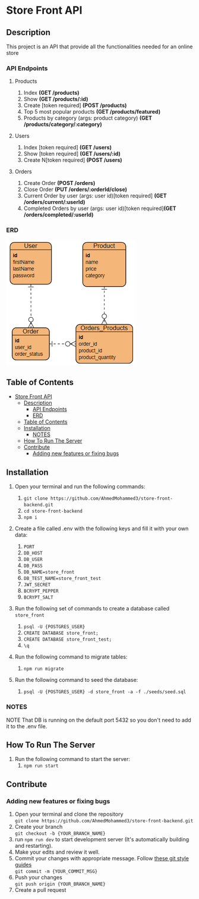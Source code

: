 # Store Front API

## Description

This project is an API that provide all the functionalities needed for an online store

### API Endpoints

1. Products

    1. Index <b>(GET /products)</b>
    2. Show <b>(GET /products/:id)</b>
    3. Create [token required] <b>(POST /products)</b>
    4. Top 5 most popular products <b>(GET /products/featured)</b>
    5. Products by category (args: product category) <b>(GET /products/category/:category)</b>

1. Users
    1. Index [token required] <b>(GET /users)</b>
    2. Show [token required] <b>(GET /users/:id)</b>
    3. Create N[token required] <b>(POST /users)</b>
1. Orders
    1. Create Order <b>(POST /orders)</b>
    2. Close Order <b>(PUT /orders/:orderId/close)</b>
    3. Current Order by user (args: user id)[token required] <b>(GET /orders/current/:userId)</b>
    4. Completed Orders by user (args: user id)[token required]<b>(GET /orders/completed/:userId)</b>

### ERD

![ERD](https://github.com/AhmedMohammed3/store-front-backend/blob/master/erd.PNG)

## Table of Contents

- [Store Front API](#store-front-api)
  - [Description](#description)
    - [API Endpoints](#api-endpoints)
    - [ERD](#erd)
  - [Table of Contents](#table-of-contents)
  - [Installation](#installation)
    - [NOTES](#notes)
  - [How To Run The Server](#how-to-run-the-server)
  - [Contribute](#contribute)
    - [Adding new features or fixing bugs](#adding-new-features-or-fixing-bugs)

## Installation

1. Open your terminal and run the following commands:<br/>

    1. `git clone https://github.com/AhmedMohammed3/store-front-backend.git`
    2. `cd store-front-backend`
    3. `npm i`

2. Create a file called .env with the following keys and fill it with your own data:<br/>

    1. `PORT`
    2. `DB_HOST`
    3. `DB_USER`
    4. `DB_PASS`
    5. `DB_NAME=store_front`
    6. `DB_TEST_NAME=store_front_test`
    7. `JWT_SECRET`
    8. `BCRYPT_PEPPER`
    9. `BCRYPT_SALT`

3. Run the following set of commands to create a database called `store_front`<br/>

    1. `psql -U {POSTGRES_USER}`
    2. `CREATE DATABASE store_front;`
    3. `CREATE DATABASE store_front_test;`
    4. `\q`

4. Run the following command to migrate tables:<br/>
    1. `npm run migrate`
5. Run the following command to seed the database:<br/>
    1. `psql -U {POSTGRES_USER} -d store_front -a -f ./seeds/seed.sql`

### NOTES
NOTE That DB is running on the default port 5432 so you don't need to add it to the .env file.
## How To Run The Server

1. Run the following command to start the server:<br/>
    1. `npm run start`

## Contribute

### Adding new features or fixing bugs

1. Open your terminal and clone the repository<br/>
   `git clone https://github.com/AhmedMohammed3/store-front-backend.git`
2. Create your branch<br/>
   `git checkout -b {YOUR_BRANCH_NAME}`
3. run `npm run dev` to start development server (It's automatically building and restarting).
4. Make your edits and review it well.
5. Commit your changes with appropriate message. Follow [these git style guides](https://udacity.github.io/git-styleguide/)<br/>
   `git commit -m {YOUR_COMMIT_MSG}`
6. Push your changes<br/>
   `git push origin {YOUR_BRANCH_NAME}`
7. Create a pull request
